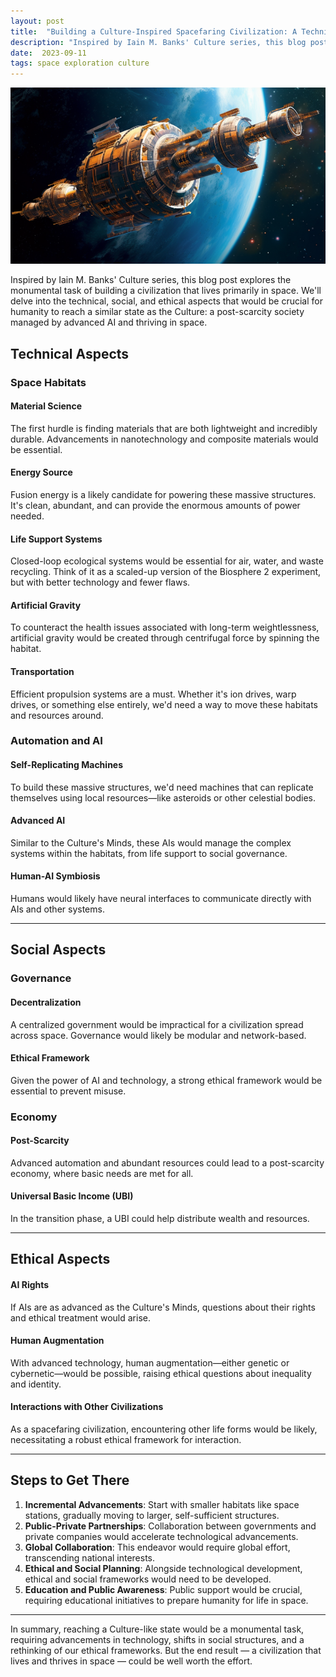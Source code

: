 ```yaml
---
layout: post
title:  "Building a Culture-Inspired Spacefaring Civilization: A Technical, Social, and Ethical Blueprint"
description: "Inspired by Iain M. Banks' Culture series, this blog post explores the monumental task of building a civilization that lives primarily in space. We'll delve into the technical, social, and ethical aspects that would be crucial for humanity to reach a similar state as the Culture: a post-scarcity society managed by advanced AI and thriving in space."
date:  2023-09-11
tags: space exploration culture
---
```


![A large space habitat](/assets/life-in-space.png)

Inspired by Iain M. Banks' Culture series, this blog post explores the monumental task of building a civilization that lives primarily in space. We'll delve into the technical, social, and ethical aspects that would be crucial for humanity to reach a similar state as the Culture: a post-scarcity society managed by advanced AI and thriving in space.

## Technical Aspects

### Space Habitats

#### Material Science
The first hurdle is finding materials that are both lightweight and incredibly durable. Advancements in nanotechnology and composite materials would be essential.

#### Energy Source
Fusion energy is a likely candidate for powering these massive structures. It's clean, abundant, and can provide the enormous amounts of power needed.

#### Life Support Systems
Closed-loop ecological systems would be essential for air, water, and waste recycling. Think of it as a scaled-up version of the Biosphere 2 experiment, but with better technology and fewer flaws.

#### Artificial Gravity
To counteract the health issues associated with long-term weightlessness, artificial gravity would be created through centrifugal force by spinning the habitat.

#### Transportation
Efficient propulsion systems are a must. Whether it's ion drives, warp drives, or something else entirely, we'd need a way to move these habitats and resources around.

### Automation and AI

#### Self-Replicating Machines
To build these massive structures, we'd need machines that can replicate themselves using local resources—like asteroids or other celestial bodies.

#### Advanced AI
Similar to the Culture's Minds, these AIs would manage the complex systems within the habitats, from life support to social governance.

#### Human-AI Symbiosis
Humans would likely have neural interfaces to communicate directly with AIs and other systems.

---

## Social Aspects

### Governance

#### Decentralization
A centralized government would be impractical for a civilization spread across space. Governance would likely be modular and network-based.

#### Ethical Framework
Given the power of AI and technology, a strong ethical framework would be essential to prevent misuse.

### Economy

#### Post-Scarcity
Advanced automation and abundant resources could lead to a post-scarcity economy, where basic needs are met for all.

#### Universal Basic Income (UBI)
In the transition phase, a UBI could help distribute wealth and resources.

---

## Ethical Aspects

#### AI Rights
If AIs are as advanced as the Culture's Minds, questions about their rights and ethical treatment would arise.

#### Human Augmentation
With advanced technology, human augmentation—either genetic or cybernetic—would be possible, raising ethical questions about inequality and identity.

#### Interactions with Other Civilizations
As a spacefaring civilization, encountering other life forms would be likely, necessitating a robust ethical framework for interaction.

---

## Steps to Get There

1. **Incremental Advancements**: Start with smaller habitats like space stations, gradually moving to larger, self-sufficient structures.
2. **Public-Private Partnerships**: Collaboration between governments and private companies would accelerate technological advancements.
3. **Global Collaboration**: This endeavor would require global effort, transcending national interests.
4. **Ethical and Social Planning**: Alongside technological development, ethical and social frameworks would need to be developed.
5. **Education and Public Awareness**: Public support would be crucial, requiring educational initiatives to prepare humanity for life in space.

---

In summary, reaching a Culture-like state would be a monumental task, requiring advancements in technology, shifts in social structures, and a rethinking of our ethical frameworks. But the end result — a civilization that lives and thrives in space — could be well worth the effort.
